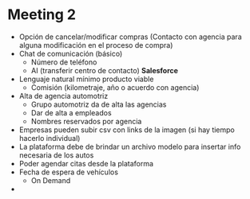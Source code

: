# Meeting 2

- Opción de cancelar/modificar compras (Contacto con agencia para alguna modificación en el proceso de compra)
- Chat de comunicación (básico)
  - Número de teléfono
  - AI (transferir centro de contacto) **Salesforce**
- Lenguaje natural mínimo producto viable
  - Comisión (kilometraje, año o acuerdo con agencia)
- Alta de agencia automotriz
  - Grupo automotriz da de alta las agencias
  - Dar de alta a empleados
  - Nombres reservados por agencia
- Empresas pueden subir csv con links de la imagen (si hay tiempo hacerlo individual)
- La plataforma debe de brindar un archivo modelo para insertar info necesaria de los autos
- Poder agendar citas desde la plataforma
- Fecha de espera de vehículos
  - On Demand
-
